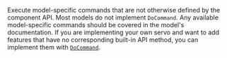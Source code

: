 Execute model-specific commands that are not otherwise defined by the component API.
Most models do not implement `DoCommand`.
Any available model-specific commands should be covered in the model's documentation.
If you are implementing your own servo and want to add features that have no corresponding built-in API method, you can implement them with [`DoCommand`](/dev/reference/sdks/docommand/).

